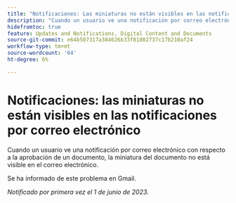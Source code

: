 ```yaml
---
title: "Notificaciones: Las miniaturas no están visibles en las notificaciones por correo electrónico"
description: "Cuando un usuario ve una notificación por correo electrónico con respecto a la aprobación de un documento, la miniatura del documento no está visible en el correo electrónico."
hidefromtoc: true
feature: Updates and Notifications, Digital Content and Documents
source-git-commit: e64b507317a384626b33f81802737c17b210af24
workflow-type: tm+mt
source-wordcount: '64'
ht-degree: 6%

---
```



# Notificaciones: las miniaturas no están visibles en las notificaciones por correo electrónico

Cuando un usuario ve una notificación por correo electrónico con respecto a la aprobación de un documento, la miniatura del documento no está visible en el correo electrónico.

Se ha informado de este problema en Gmail.

_Notificado por primera vez el 1 de junio de 2023._

